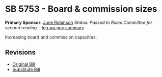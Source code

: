 # SB 5753 - Board & commission sizes
**Primary Sponsor:** [June Robinson](/person/leg/june.robinson.md)
*Status: Passed to Rules Committee for second reading.* | [leg.wa.gov summary](https://app.leg.wa.gov/billsummary?BillNumber=5753&Year=2021)

Increasing board and commission capacities.

## Revisions
* [Original Bill](1/)
* [Substitute Bill](S/)